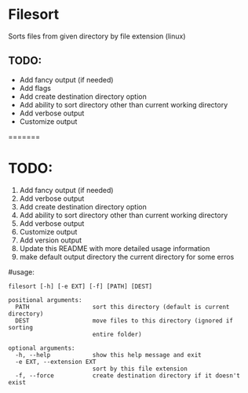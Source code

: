 # Filesort
Sorts files from given directory by file extension (linux)

## TODO: 
* Add fancy output (if needed)
* Add flags 
* Add create destination directory option 
* Add ability to sort directory other than current working directory 
* Add verbose output 
* Customize output 
      
=======
# TODO: 
1. Add fancy output (if needed)
2. Add verbose output
3. Add create destination directory option 
4. Add ability to sort directory other than current working directory 
5. Add verbose output 
6. Customize output 
7. Add version output
8. Update this README with more detailed usage information
9. make default output directory the current directory for some erros

#usage:
```
filesort [-h] [-e EXT] [-f] [PATH] [DEST]

positional arguments:
  PATH                  sort this directory (default is current directory)
  DEST                  move files to this directory (ignored if sorting
                        entire folder)

optional arguments:
  -h, --help            show this help message and exit
  -e EXT, --extension EXT
                        sort by this file extension
  -f, --force           create destination directory if it doesn't exist
```

